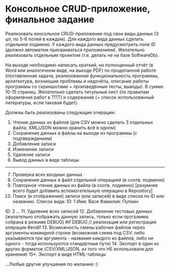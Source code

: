 Консольное CRUD-приложение, финальное задание
=============================================
Реализовать консольное CRUD-приложение под свои виды данных (3 шт, по 5-6 полей в каждом). Для каждого вида данных сделать отдельное подменю. У каждого вида данных предусмотреть поле ID (должно автоматом присваиваться приложением). Желательно реализовать отдельным проектом (т.е. делать не на базе SoftwareDb).

На выходе необходимо написать краткий, но полноценный отчёт (в Word или аналогичном виде, на выходе PDF) по проделанной работе (поставленная задача, реализованная функциональность программы, архитектура, возникшие проблемы и недочёты, описание работы программы со скриншотами + произведённые тесты, выводы). В сумме 10-15 страниц. Желательно сделать титульный лист (по правилам оформления работ в ТПТ) и содержание (+ список использованный литературы, если таковая будет).

Должны быть реализованы следующие операции:
1. Чтение данных из файлов (для CSV можно сделать 3 отдельных файла, XML/JSON можно хранить всё в одном)
2. Сохранение данных в файлы на выходе из программы (с подтверждением)
3. Добавление записи
4. Изменение записи
5. Удаление записи
6. Вывод данных в виде таблицы
---
7. Проверка всех входных данных
8. Сохранение данных в файл отдельной операцией (в соотв. подменю)
9. Повторное чтение данных из файла (в соотв. подменю) 
   [разумнее всего будет добавить вспомогательную операцию в Repository]
10. Поиск (и отображение) записи (или записей) в виде списка по ID или названию. Список вида:
   ID: 1
   Имя: Вася
   Фамилия: Пупкин

   ID: 2
   ...
11. Удаление всех записей
12. Добавление тестовых данных
    (желательно отображать данную запись, только если программа собрана в режиме DEBUG)
    #if DEBUG
    // реализация или регистрация операции
    #endif
13. Возможность смены рабочих файлов через аргументы командной строки
    (возможная схема под CSV: либо указываются три аргумента - названия каждого из файлов, 
     либо ни одного - тогда используются стандартные пути)
14. Экспорт в один из других форматов (CSV/XML/JSON, из того что НЕ использовали для хранения)
15*. Экспорт в виде HTML-таблицы

...Любые другие улучшения по желанию :)
